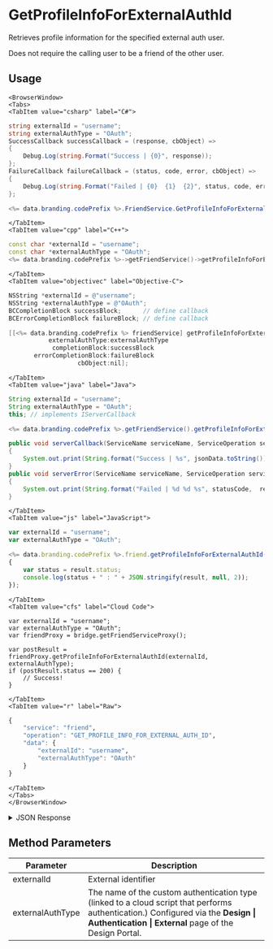 # GetProfileInfoForExternalAuthId

Retrieves profile information for the specified external auth user.

Does not require the calling user to be a friend of the other user.

<PartialServop service_name="friend" operation_name="GET_PROFILE_INFO_FOR_EXTERNAL_AUTH_ID" />

## Usage

```mdx-code-block
<BrowserWindow>
<Tabs>
<TabItem value="csharp" label="C#">
```

```csharp
string externalId = "username";
string externalAuthType = "OAuth";
SuccessCallback successCallback = (response, cbObject) =>
{
    Debug.Log(string.Format("Success | {0}", response));
};
FailureCallback failureCallback = (status, code, error, cbObject) =>
{
    Debug.Log(string.Format("Failed | {0}  {1}  {2}", status, code, error));
};

<%= data.branding.codePrefix %>.FriendService.GetProfileInfoForExternalAuthId(externalId, externalAuthType, successCallback, failureCallback);
```

```mdx-code-block
</TabItem>
<TabItem value="cpp" label="C++">
```

```cpp
const char *externalId = "username";
const char *externalAuthType = "OAuth";
<%= data.branding.codePrefix %>->getFriendService()->getProfileInfoForExternalAuthId(externalId, externalAuthType, this);
```

```mdx-code-block
</TabItem>
<TabItem value="objectivec" label="Objective-C">
```

```objectivec
NSString *externalId = @"username";
NSString *externalAuthType = @"OAuth";
BCCompletionBlock successBlock;      // define callback
BCErrorCompletionBlock failureBlock; // define callback

[[<%= data.branding.codePrefix %> friendService] getProfileInfoForExternalAuthId:externalId
           externalAuthType:externalAuthType
            completionBlock:successBlock
       errorCompletionBlock:failureBlock
                   cbObject:nil];
```

```mdx-code-block
</TabItem>
<TabItem value="java" label="Java">
```

```java
String externalId = "username";
String externalAuthType = "OAuth";
this; // implements IServerCallback

<%= data.branding.codePrefix %>.getFriendService().getProfileInfoForExternalAuthId(externalId, externalAuthType, this);

public void serverCallback(ServiceName serviceName, ServiceOperation serviceOperation, JSONObject jsonData)
{
    System.out.print(String.format("Success | %s", jsonData.toString()));
}
public void serverError(ServiceName serviceName, ServiceOperation serviceOperation, int statusCode, int reasonCode, String jsonError)
{
    System.out.print(String.format("Failed | %d %d %s", statusCode,  reasonCode, jsonError.toString()));
}
```

```mdx-code-block
</TabItem>
<TabItem value="js" label="JavaScript">
```

```javascript
var externalId = "username";
var externalAuthType = "OAuth";

<%= data.branding.codePrefix %>.friend.getProfileInfoForExternalAuthId(externalId, externalAuthType, result =>
{
	var status = result.status;
	console.log(status + " : " + JSON.stringify(result, null, 2));
});
```

```mdx-code-block
</TabItem>
<TabItem value="cfs" label="Cloud Code">
```

```cfscript
var externalId = "username";
var externalAuthType = "OAuth";
var friendProxy = bridge.getFriendServiceProxy();

var postResult = friendProxy.getProfileInfoForExternalAuthId(externalId, externalAuthType);
if (postResult.status == 200) {
    // Success!
}
```

```mdx-code-block
</TabItem>
<TabItem value="r" label="Raw">
```

```r
{
	"service": "friend",
	"operation": "GET_PROFILE_INFO_FOR_EXTERNAL_AUTH_ID",
	"data": {
		"externalId": "username",
		"externalAuthType": "OAuth"
	}
}
```

```mdx-code-block
</TabItem>
</Tabs>
</BrowserWindow>
```

<details>
<summary>JSON Response</summary>

```json
{
    "status": 200,
    "data": {
        "playerName": "",
        "email": null,
        "playerId": "bb05182d-ff0c-4740-ae65-482751e74949",
        "playerSummaryData": {
            "LEVEL": 7
        }
    }
}
```
</details>

## Method Parameters
Parameter | Description
--------- | -----------
externalId | External identifier
externalAuthType | The name of the custom authentication type (linked to a cloud script that performs authentication.) Configured via the **Design &#124; Authentication &#124; External** page of the Design Portal.


